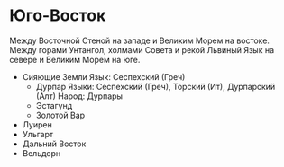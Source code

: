 # Юго-Восток

Между Восточной Стеной на западе и Великим Морем на востоке.
Между горами Унтангол, холмами Совета и рекой Львиный Язык на севере и Великим Морем на юге.

*   Сияющие Земли
    Язык: Сеспехский (Греч)
    *   Дурпар
        Языки: Сеспехский (Греч), Торский (Ит), Дурпарский (Алт)
        Народ: Дурпары    
    *   Эстагунд
    *   Золотой Вар
*   Луирен
*   Ульгарт
*   Дальний Восток
*   Вельдорн

